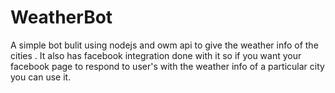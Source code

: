 # WeatherBot
A simple bot bulit using nodejs and owm api to give the weather info of the cities . It also has facebook integration done with it so if you want your 
facebook page to respond to user's with the weather info of a particular city you can use it.

